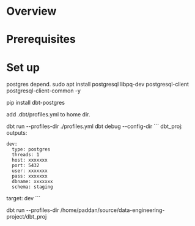 # Overview

# Prerequisites

# Set up

postgres depend.
sudo apt install postgresql libpq-dev postgresql-client
postgresql-client-common -y

 pip install dbt-postgres


add .dbt/profiles.yml to home dir.

dbt run --profiles-dir ./profiles.yml
dbt debug --config-dir
´´´
dbt_proj:
  outputs:

    dev:
      type: postgres
      threads: 1
      host: xxxxxxx
      port: 5432
      user: xxxxxxx
      pass: xxxxxxx
      dbname: xxxxxxx
      schema: staging

  target: dev
´´´

dbt run --profiles-dir /home/paddan/source/data-engineering-project/dbt_proj

  